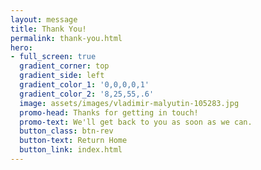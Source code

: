 ```yaml
---
layout: message
title: Thank You!
permalink: thank-you.html
hero:
- full_screen: true
  gradient_corner: top
  gradient_side: left
  gradient_color_1: '0,0,0,0,1'
  gradient_color_2: '8,25,55,.6'
  image: assets/images/vladimir-malyutin-105283.jpg
  promo-head: Thanks for getting in touch!
  promo-text: We'll get back to you as soon as we can.
  button_class: btn-rev
  button-text: Return Home
  button_link: index.html
---
```

